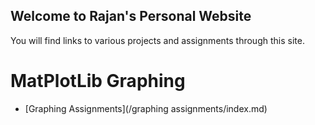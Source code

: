 ## Welcome to Rajan's Personal Website

You will find links to various projects and assignments through this site.

# MatPlotLib Graphing
- [Graphing Assignments](/graphing assignments/index.md)
